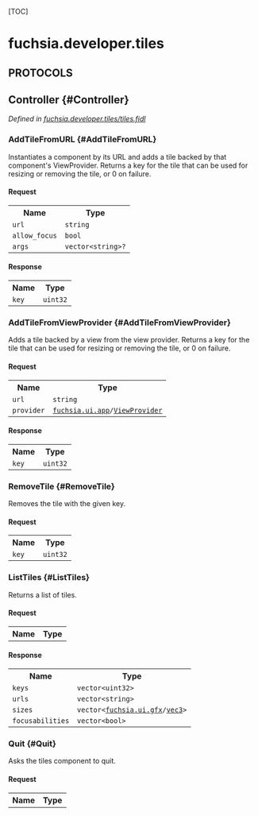 [TOC]

# fuchsia.developer.tiles


## **PROTOCOLS**

## Controller {#Controller}
*Defined in [fuchsia.developer.tiles/tiles.fidl](https://fuchsia.googlesource.com/fuchsia/+/master/sdk/fidl/fuchsia.developer.tiles/tiles.fidl#11)*


### AddTileFromURL {#AddTileFromURL}

<p>Instantiates a component by its URL and adds a tile backed by that component's ViewProvider.
Returns a key for the tile that can be used for resizing or removing the tile, or 0 on failure.</p>

#### Request
<table>
    <tr><th>Name</th><th>Type</th></tr>
    <tr>
            <td><code>url</code></td>
            <td>
                <code>string</code>
            </td>
        </tr><tr>
            <td><code>allow_focus</code></td>
            <td>
                <code>bool</code>
            </td>
        </tr><tr>
            <td><code>args</code></td>
            <td>
                <code>vector&lt;string&gt;?</code>
            </td>
        </tr></table>


#### Response
<table>
    <tr><th>Name</th><th>Type</th></tr>
    <tr>
            <td><code>key</code></td>
            <td>
                <code>uint32</code>
            </td>
        </tr></table>

### AddTileFromViewProvider {#AddTileFromViewProvider}

<p>Adds a tile backed by a view from the view provider.
Returns a key for the tile that can be used for resizing or removing the tile, or 0 on failure.</p>

#### Request
<table>
    <tr><th>Name</th><th>Type</th></tr>
    <tr>
            <td><code>url</code></td>
            <td>
                <code>string</code>
            </td>
        </tr><tr>
            <td><code>provider</code></td>
            <td>
                <code><a class='link' href='../fuchsia.ui.app/'>fuchsia.ui.app</a>/<a class='link' href='../fuchsia.ui.app/#ViewProvider'>ViewProvider</a></code>
            </td>
        </tr></table>


#### Response
<table>
    <tr><th>Name</th><th>Type</th></tr>
    <tr>
            <td><code>key</code></td>
            <td>
                <code>uint32</code>
            </td>
        </tr></table>

### RemoveTile {#RemoveTile}

<p>Removes the tile with the given key.</p>

#### Request
<table>
    <tr><th>Name</th><th>Type</th></tr>
    <tr>
            <td><code>key</code></td>
            <td>
                <code>uint32</code>
            </td>
        </tr></table>



### ListTiles {#ListTiles}

<p>Returns a list of tiles.</p>

#### Request
<table>
    <tr><th>Name</th><th>Type</th></tr>
    </table>


#### Response
<table>
    <tr><th>Name</th><th>Type</th></tr>
    <tr>
            <td><code>keys</code></td>
            <td>
                <code>vector&lt;uint32&gt;</code>
            </td>
        </tr><tr>
            <td><code>urls</code></td>
            <td>
                <code>vector&lt;string&gt;</code>
            </td>
        </tr><tr>
            <td><code>sizes</code></td>
            <td>
                <code>vector&lt;<a class='link' href='../fuchsia.ui.gfx/'>fuchsia.ui.gfx</a>/<a class='link' href='../fuchsia.ui.gfx/#vec3'>vec3</a>&gt;</code>
            </td>
        </tr><tr>
            <td><code>focusabilities</code></td>
            <td>
                <code>vector&lt;bool&gt;</code>
            </td>
        </tr></table>

### Quit {#Quit}

<p>Asks the tiles component to quit.</p>

#### Request
<table>
    <tr><th>Name</th><th>Type</th></tr>
    </table>

















